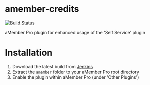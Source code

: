 # amember-credits

[![Build Status](https://ci.t2l.io/job/ENTS%20-%20aMember%20Pro/job/amember-credits/badge/icon)](https://ci.t2l.io/job/ENTS%20-%20aMember%20Pro/job/amember-credits/)

aMember Pro plugin for enhanced usage of the 'Self Service' plugin

# Installation

1. Download the latest build from [Jenkins](https://ci.t2l.io/job/ENTS%20-%20aMember%20Pro/job/amember-credits/)
2. Extract the `amember` folder to your aMember Pro root directory
3. Enable the plugin within aMember Pro (under 'Other Plugins')
